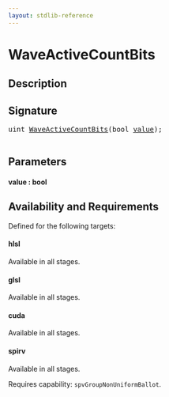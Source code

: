 ```yaml
---
layout: stdlib-reference
---
```


# WaveActiveCountBits

## Description





## Signature 

<pre>
<span class="code_keyword">uint</span> <a href="waveactivecountbits-04af.html">WaveActiveCountBits</a>(<span class="code_keyword">bool</span> <a href="waveactivecountbits-04af.html#decl-value" class="code_param">value</a>);

</pre>

## Parameters

####  <a id="decl-value"></a>value  : bool

## Availability and Requirements

Defined for the following targets:

#### hlsl
Available in all stages.

#### glsl
Available in all stages.

#### cuda
Available in all stages.

#### spirv
Available in all stages.

Requires capability: `spvGroupNonUniformBallot`.


